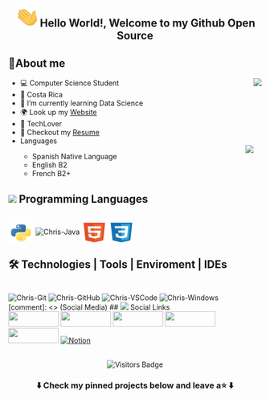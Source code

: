 <h2 align="center"><img height="40" width="50" src="https://raw.githubusercontent.com/ABSphreak/ABSphreak/master/gifs/Hi.gif">Hello World!, Welcome to my Github Open Source</h2> 

[comment]: <> (About me)
<body>
  <div align="left">
  <a href="https://github.com/ChristoperBA">
</a>
 <h2>🧐About me</h2>
<ul type="disc">
   <img align="right" height="150em"
   src="https://github-readme-stats.vercel.app/api?username=ChristoperBA&show_icons=true&theme=react&include_all_commits=true&count_private=true"/>
  <li>💻 Computer Science Student</li>
  <li>🚩 Costa Rica</li> 
  <li>🧬 I’m currently learning Data Science</li>
  <li>🌍 Look up my <a href="https://christoperba.github.io/">Website</a></li>
  <li>📱  TechLover </li>
  <li>📝 Checkout my <a href="https://sneaky-dugong-c86.notion.site/About-me-e69c312872b54688b0b88119211ab872">Resume</a></li>
  <li> Languages</li><img align="right" height="125em" 
  src="https://github-readme-stats.vercel.app/api/top-langs/?username=ChristoperBA&layout=compact&langs_count=7&theme=react"/>
  <ul type="circle"> 
    <li>Spanish Native Language</li>
    <li>English B2</li>
      <li>French  B2+</li>
  </ul>
</ul>
  
[comment]: <> (Programming Languajes)
## <img src="https://media.giphy.com/media/WUlplcMpOCEmTGBtBW/giphy.gif" width="35"> Programming Languages 
<div ><br>
  <img align="center"alt="Chris-Python" height="40" width="50" src="https://raw.githubusercontent.com/devicons/devicon/master/icons/python/python-original.svg">
  <img  alt="Chris-Java" height="40" width="50" src="https://cdn.jsdelivr.net/gh/devicons/devicon/icons/java/java-original-wordmark.svg" />
  <img href="" align="center" alt="Chris-HTML" height="40" width="50" src="https://raw.githubusercontent.com/devicons/devicon/master/icons/html5/html5-original.svg">
  <img href="" align="center" alt="Chris-CSS" height="40" width="50" src="https://raw.githubusercontent.com/devicons/devicon/master/icons/css3/css3-original.svg"> 
</div>
    
  [comment]: <> (Technologies,tools, enviroment, IDEs...)
 <h2>🛠️ Technologies | Tools | Enviroment | IDEs </h2>
<div style="display: inline_block"><br>
  <img align="center" alt="Chris-Git" height="40" width="50" src="https://cdn.jsdelivr.net/gh/devicons/devicon/icons/git/git-original.svg" />
  <img align="center" alt="Chris-GitHub" height="40" width="50" src="https://cdn.jsdelivr.net/gh/devicons/devicon/icons/github/github-original.svg" />
  <img align="center" alt="Chris-VSCode" height="40" width="50" src="https://cdn.jsdelivr.net/gh/devicons/devicon/icons/visualstudio/visualstudio-plain.svg" />
  <img align="center" alt="Chris-Windows" height="40" width="50"  src="https://cdn.jsdelivr.net/gh/devicons/devicon/icons/windows8/windows8-original.svg" />
</div>
 [comment]: <> (Social Media)
## <img src="https://github.com/TheDudeThatCode/TheDudeThatCode/blob/master/Assets/Earth.gif" width="23px"> Social Links
<div> 
  <!–– Acomodar por orden de importancia ––>
  <a href="https://www.linkedin.com/in/christopher-brice%C3%B1o-arias-1b166420b/" > 
    <img height="30" width="100"src="https://img.shields.io/badge/-LinkedIn-%230077B5?style=for-the-badge&logo=linkedin&logoColor=white"></a>
  <a href="https://christoperba.github.io/"> 
     <img height="30" width="100" src="https://img.shields.io/badge/Website-3b5998?style=flat-square&logo=google-chrome&logoColor=white"></a>
   <a href="https://mail.google.com/mail/u/0/?fs=1&tf=cm&source=mailto&to=bricenoc506@gmail.com">
    <img height="30" width="100" src="https://img.shields.io/badge/-Email-25251F?style=for-the-badge&logo=gmail&logoColor=white"></a>
  <a href="https://www.youtube.com/channel/UCL5Tkt3EKY0ubuG0O_JMVVg/featured">
    <img height="30" width="100" src="https://img.shields.io/badge/YouTube-FF0000?style=for-the-badge&logo=youtube&logoColor=white" ></a>
  <a href="https://www.instagram.com/__chococris.py/" >
    <img height="30" width="100" src="https://img.shields.io/badge/-Instagram-%23E4405F?style=for-the-badge&logo=instagram&logoColor=white" ></a>
  <a href="https://sneaky-dugong-c86.notion.site/About-me-e69c312872b54688b0b88119211ab872">
    <img alt="Notion" height="30" width="100" src="https://img.shields.io/badge/Notion-010101.svg?logo=notion&logoColor=white"></a>
<br/><br/>
 <p align="center"> 
   
<img src="https://komarev.com/ghpvc/?username=ChristoperBA&style=flat-square&color=7603D6" alt="Visitors Badge"/>
</p>
 <h3 align="center">⬇️ Check my pinned projects below and leave a⭐️ ⬇️</h3><br/>

</body>

